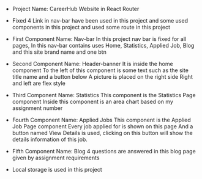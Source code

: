 * Project Name: CareerHub Website in React Router
  
* Fixed 4 Link in nav-bar have been used in this project and 
  some used components in this project and used some route in this project

* First Component Name: Nav-bar
  In this project nav bar is fixed for all pages,
  In this nav-bar contains uses Home, Statistics, Applied Job, Blog and this site brand name and one btn

* Second Component Name: Header-banner
  It is inside the home component
  To the left of this component is some text such as the site title name and a button below
  A picture is placed on the right side
  Right and left are flex style

* Third Component Name: Statistics
  This component is the Statistics Page component
  Inside this component is an area chart based on my assignment number

* Fourth Component Name: Applied Jobs
  This component is the Applied Job Page component
  Every job applied for is shown on this page
  And a button named View Details is used, clicking on this button will show the details information of this job.

* Fifth Component Name: Blog
  4 questions are answered in this blog page given by assignment requirements

* Local storage is used in this project



  



